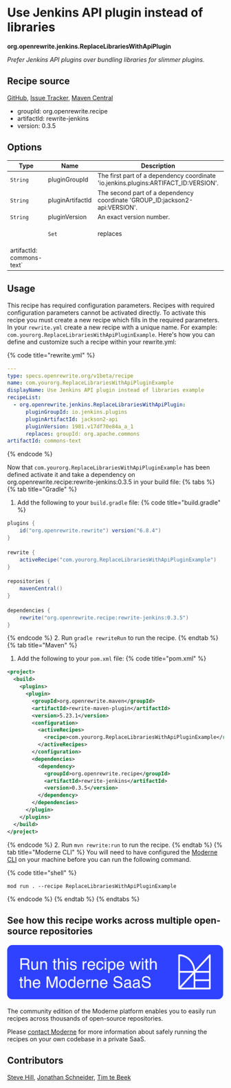 # Use Jenkins API plugin instead of libraries

**org.openrewrite.jenkins.ReplaceLibrariesWithApiPlugin**

_Prefer Jenkins API plugins over bundling libraries for slimmer plugins._

## Recipe source

[GitHub](https://github.com/openrewrite/rewrite-jenkins/blob/main/src/main/java/org/openrewrite/jenkins/ReplaceLibrariesWithApiPlugin.java), [Issue Tracker](https://github.com/openrewrite/rewrite-jenkins/issues), [Maven Central](https://central.sonatype.com/artifact/org.openrewrite.recipe/rewrite-jenkins/0.3.5/jar)

* groupId: org.openrewrite.recipe
* artifactId: rewrite-jenkins
* version: 0.3.5

## Options

| Type | Name | Description | Example |
| -- | -- | -- | -- |
| `String` | pluginGroupId | The first part of a dependency coordinate 'io.jenkins.plugins:ARTIFACT_ID:VERSION'. | `io.jenkins.plugins` |
| `String` | pluginArtifactId | The second part of a dependency coordinate 'GROUP_ID:jackson2-api:VERSION'. | `jackson2-api` |
| `String` | pluginVersion | An exact version number. | `1981.v17df70e84a_a_1` |
                        | `Set` | replaces | The set of library coordinates replaced by this API Plugin. | `groupId: org.apache.commons
artifactId: commons-text` |


## Usage

This recipe has required configuration parameters. Recipes with required configuration parameters cannot be activated directly. To activate this recipe you must create a new recipe which fills in the required parameters. In your `rewrite.yml` create a new recipe with a unique name. For example: `com.yourorg.ReplaceLibrariesWithApiPluginExample`.
Here's how you can define and customize such a recipe within your rewrite.yml:

{% code title="rewrite.yml" %}
```yaml
---
type: specs.openrewrite.org/v1beta/recipe
name: com.yourorg.ReplaceLibrariesWithApiPluginExample
displayName: Use Jenkins API plugin instead of libraries example
recipeList:
  - org.openrewrite.jenkins.ReplaceLibrariesWithApiPlugin:
      pluginGroupId: io.jenkins.plugins
      pluginArtifactId: jackson2-api
      pluginVersion: 1981.v17df70e84a_a_1
      replaces: groupId: org.apache.commons
artifactId: commons-text
```
{% endcode %}

Now that `com.yourorg.ReplaceLibrariesWithApiPluginExample` has been defined activate it and take a dependency on org.openrewrite.recipe:rewrite-jenkins:0.3.5 in your build file:
{% tabs %}
{% tab title="Gradle" %}
1. Add the following to your `build.gradle` file:
{% code title="build.gradle" %}
```groovy
plugins {
    id("org.openrewrite.rewrite") version("6.8.4")
}

rewrite {
    activeRecipe("com.yourorg.ReplaceLibrariesWithApiPluginExample")
}

repositories {
    mavenCentral()
}

dependencies {
    rewrite("org.openrewrite.recipe:rewrite-jenkins:0.3.5")
}
```
{% endcode %}
2. Run `gradle rewriteRun` to run the recipe.
{% endtab %}
{% tab title="Maven" %}
1. Add the following to your `pom.xml` file:
{% code title="pom.xml" %}
```xml
<project>
  <build>
    <plugins>
      <plugin>
        <groupId>org.openrewrite.maven</groupId>
        <artifactId>rewrite-maven-plugin</artifactId>
        <version>5.23.1</version>
        <configuration>
          <activeRecipes>
            <recipe>com.yourorg.ReplaceLibrariesWithApiPluginExample</recipe>
          </activeRecipes>
        </configuration>
        <dependencies>
          <dependency>
            <groupId>org.openrewrite.recipe</groupId>
            <artifactId>rewrite-jenkins</artifactId>
            <version>0.3.5</version>
          </dependency>
        </dependencies>
      </plugin>
    </plugins>
  </build>
</project>
```
{% endcode %}
2. Run `mvn rewrite:run` to run the recipe.
{% endtab %}
{% tab title="Moderne CLI" %}
You will need to have configured the [Moderne CLI](https://docs.moderne.io/moderne-cli/cli-intro) on your machine before you can run the following command.

{% code title="shell" %}
```shell
mod run . --recipe ReplaceLibrariesWithApiPluginExample
```
{% endcode %}
{% endtab %}
{% endtabs %}

## See how this recipe works across multiple open-source repositories

[![Moderne Link Image](/.gitbook/assets/ModerneRecipeButton.png)](https://app.moderne.io/recipes/org.openrewrite.jenkins.ReplaceLibrariesWithApiPlugin)

The community edition of the Moderne platform enables you to easily run recipes across thousands of open-source repositories.

Please [contact Moderne](https://moderne.io/product) for more information about safely running the recipes on your own codebase in a private SaaS.

## Contributors
[Steve Hill](mailto:sghill.dev@gmail.com), [Jonathan Schneider](mailto:jkschneider@gmail.com), [Tim te Beek](mailto:timtebeek@gmail.com)

